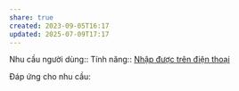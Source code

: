 ```yaml
---
share: true
created: 2023-09-05T16:17
updated: 2025-07-09T17:17
---
```

Nhu cầu người dùng::
Tính năng:: [Nhập được trên điện thoại](../3%20T%C3%ADnh%20n%C4%83ng/C%C3%A1ch%20nh%E1%BA%ADp%20li%E1%BB%87u/Nh%E1%BA%ADp%20%C4%91%C6%B0%E1%BB%A3c%20tr%C3%AAn%20%C4%91i%E1%BB%87n%20tho%E1%BA%A1i.md)

Đáp ứng cho nhu cầu:

